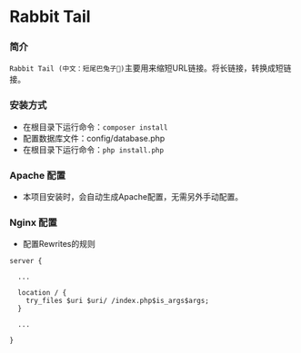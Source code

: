 # Rabbit Tail

### 简介

`Rabbit Tail (中文：短尾巴兔子🐇)`主要用来缩短URL链接。将长链接，转换成短链接。

### 安装方式

- 在根目录下运行命令：`composer install`
- 配置数据库文件：config/database.php
- 在根目录下运行命令：`php install.php`

### Apache 配置

- 本项目安装时，会自动生成Apache配置，无需另外手动配置。

### Nginx 配置

- 配置Rewrites的规则

```
server {

  ...

  location / {
    try_files $uri $uri/ /index.php$is_args$args;
  }

  ...

}

```